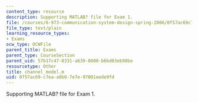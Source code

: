 ```yaml
---
content_type: resource
description: Supporting MATLAB? file for Exam 1.
file: /courses/6-973-communication-system-design-spring-2006/0f57ac69c7eaa8b07e7e97001eede9fd_channel_model.m
file_type: text/plain
learning_resource_types:
- Exams
ocw_type: OCWFile
parent_title: Exams
parent_type: CourseSection
parent_uid: 57b17c47-0331-a639-8000-b6bd03eb98be
resourcetype: Other
title: channel_model.m
uid: 0f57ac69-c7ea-a8b0-7e7e-97001eede9fd
---
```

Supporting MATLAB? file for Exam 1.

